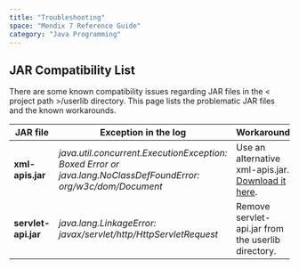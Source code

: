 ```yaml
---
title: "Troubleshooting"
space: "Mendix 7 Reference Guide"
category: "Java Programming"
---
```



## JAR Compatibility List

There are some known compatibility issues regarding JAR files in the < project path >/userlib directory. This page lists the problematic JAR files and the known workarounds.

| JAR file | Exception in the log | Workaround |
| --- | --- | --- |
| **xml-apis.jar** | _java.util.concurrent.ExecutionException: Boxed Error or java.lang.NoClassDefFoundError: org/w3c/dom/Document_ | Use an alternative xml-apis.jar. [Download it here](attachments/16714056/16844051.jar). |
| **servlet-api.jar** | _java.lang.LinkageError: javax/servlet/http/HttpServletRequest_ | Remove servlet-api.jar from the userlib directory. |
